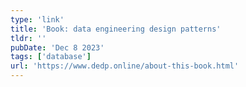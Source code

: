 ```yaml
---
type: 'link'
title: 'Book: data engineering design patterns'
tldr: ''
pubDate: 'Dec 8 2023'
tags: ['database']
url: 'https://www.dedp.online/about-this-book.html'
---
```

